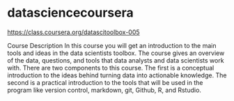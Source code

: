 datasciencecoursera
===================
https://class.coursera.org/datascitoolbox-005

Course Description
In this course you will get an introduction to the main tools and ideas in the data scientists toolbox. The course gives an overview of the data, questions, and tools that data analysts and data scientists work with. There are two components to this course. The first is a conceptual introduction to the ideas behind turning data into actionable knowledge. The second is a practical introduction to the tools that will be used in the program like version control, markdown, git, Github, R, and Rstudio.
